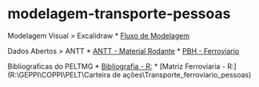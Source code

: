 # modelagem-transporte-pessoas

Modelagem Visual > Excalidraw
    * [Fluxo de Modelagem](https://excalidraw.com/#room=632382fc20b6164ae008,cX3ULtewpWHYUYU0tkRGSQ)

Dados Abertos > ANTT
    * [ANTT - Material Rodante](https://dados.antt.gov.br/dataset/material-rodante)
    * [PBH - Ferroviario](https://dados.pbh.gov.br/pt_BR/dataset/?tags=vias&_res_format_limit=0&_tags_limit=0&_organization_limit=0&res_format=PDF&organization=prodabel_pbh&tags=ferrovia)

Bibliograficas do PELTMG
    * [Bibliografia - R:](R:\GEPPI\COPPI\PELT\Bibliografia)
    * [Matriz Ferroviaria - R:](R:\GEPPI\COPPI\PELT\Carteira de ações\Transporte_ferroviario_pessoas)